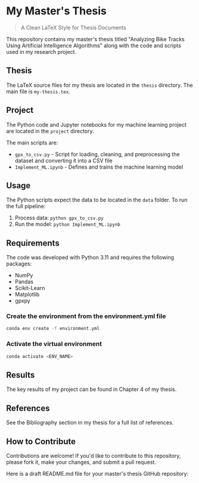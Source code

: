 # My Master's Thesis

> A Clean LaTeX Style for Thesis Documents

This repository contains my master's thesis titled "Analyzing Bike Tracks Using Artificial Intelligence Algorithms" along with the code and scripts used in my research project.

## Thesis

The LaTeX source files for my thesis are located in the `thesis` directory. The main file is `my-thesis.tex`.

## Project

The Python code and Jupyter notebooks for my machine learning project are located in the `project` directory.

The main scripts are:

- `gpx_to_csv.py` - Script for loading, cleaning, and preprocessing the dataset and converting it into a CSV file
- `Implement_ML.ipynb` - Defines and trains the machine learning model

<!-- The `data` directory contains the raw and processed datasets used for this project. -->

## Usage

The Python scripts expect the data to be located in the `data` folder. To run the full pipeline:

1. Process data: `python gpx_to_csv.py`
2. Run the model: `python Implement_ML.ipynb`

## Requirements

The code was developed with Python 3.11 and requires the following packages:

- NumPy
- Pandas
- Scikit-Learn
- Matplotlib
- gpxpy

### Create the environment from the environment.yml file

```bash
conda env create -f environment.yml
```

### Activate the virtual environment

```bash
conda activate <ENV_NAME>
```

## Results

The key results of my project can be found in Chapter 4 of my thesis.

## References

See the Bibliography section in my thesis for a full list of references.

## How to Contribute

Contributions are welcome! If you'd like to contribute to this repository, please fork it, make your changes, and submit a pull request.

Here is a draft README.md file for your master's thesis GitHub repository:
